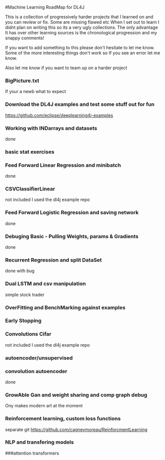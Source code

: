 #Machine Learning RoadMap for DL4J

This is a collection of progressively harder projects that I learned on and you can review or fix. Some are missing flawed etc
When I set out to learn I didnt plan on writing this so its a very ugly collections. The only advantage It has
over other learning sources is the chronological progression and my snappy comments!


If you want to add something to this please don't hesitate to let me know.
Some of the more interesting things don't work so If you see an error let me know.

Also let me know if you want to team up on a harder project


### BigPicture.txt
   If your a newb what to expect

### Download the DL4J examples and test some stuff out for fun
https://github.com/eclipse/deeplearning4j-examples

### Working with INDarrays and datasets
done

### basic stat exercises

### Feed Forward Linear Regression and minibatch
done

### CSVClassifierLinear
not included I used the dl4j example repo

### Feed Forward Logistic Regression and saving network
done

### Debuging Basic - Pulling Weights, params & Gradients
done

### Recurrent Regression and split DataSet
done with bug

### Dual LSTM and csv manipulation
 simple stock trader

### OverFitting and BenchMarking against examples

### Early Stopping

### Convolutions Cifar
not included I used the dl4j example repo

### autoencoder/unsupervised


### convolution autoencoder
done

### GrowAble Gan and weight sharing and comp graph debug
Ony makes modern art at the moment


### Reinforcement learning, custom loss  functions
separate git
https://github.com/cagneymoreau/ReinforcmentLearning

### NLP and transfering models

###attention transformers